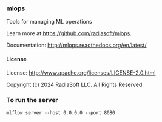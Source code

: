 ### mlops

Tools for managing ML operations

Learn more at https://github.com/radiasoft/mlops.

Documentation: http://mlops.readthedocs.org/en/latest/

#### License

License: http://www.apache.org/licenses/LICENSE-2.0.html

Copyright (c) 2024 RadiaSoft LLC.  All Rights Reserved.


### To run the server
`mlflow server --host 0.0.0.0 --port 8080`

